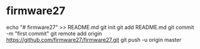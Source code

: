 # firmware27
echo "# firmware27" >> README.md
git init
git add README.md
git commit -m "first commit"
git remote add origin https://github.com/firmware27/firmware27.git
git push -u origin master
